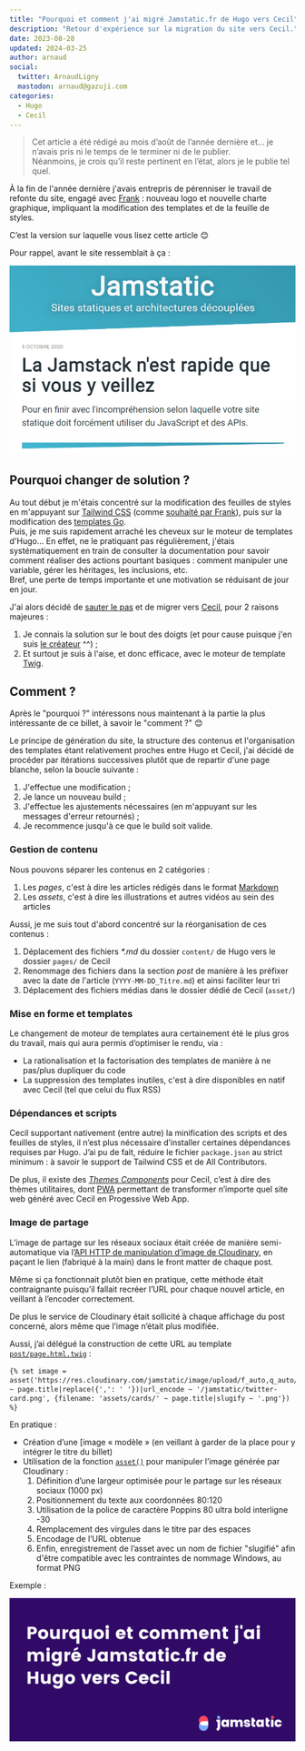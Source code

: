 ```yaml
---
title: "Pourquoi et comment j'ai migré Jamstatic.fr de Hugo vers Cecil"
description: "Retour d'expérience sur la migration du site vers Cecil."
date: 2023-08-28
updated: 2024-03-25
author: arnaud
social:
  twitter: ArnaudLigny
  mastodon: arnaud@gazuji.com
categories:
  - Hugo
  - Cecil
---
```


> Cet article a été rédigé au mois d’août de l’année dernière et… je n’avais pris ni le temps de le terminer ni de le publier.  
> Néanmoins, je crois qu’il reste pertinent en l’état, alors je le publie tel quel.

À la fin de l'année dernière j'avais entrepris de pérenniser le travail de refonte du site, engagé avec [Frank](https://frank.taillandier.me) : nouveau logo et nouvelle charte graphique, impliquant la modification des templates et de la feuille de styles.

C’est la version sur laquelle vous lisez cette article 😊

Pour rappel, avant le site ressemblait à ça :

![Capture d’écran de la v1 de Jamstatic.fr](../../assets/images/jamstatic-v1-screenshot.png "[Capture d’écran de la v1 de Jamstatic.fr](https://web.archive.org/web/20201012071702/https://jamstatic.fr/)")

## Pourquoi changer de solution ?

Au tout début je m'étais concentré sur la modification des feuilles de styles en m'appuyant sur [Tailwind CSS](https://tailwindcss.com/) (comme [souhaité par Frank](https://github.com/jamstatic/jamstatic-fr/pull/255)), puis sur la modification des [templates Go](https://gohugo.io/templates/introduction/).  
Puis, je me suis rapidement arraché les cheveux sur le moteur de templates d'Hugo... En effet, ne le pratiquant pas régulièrement, j'étais systématiquement en train de consulter la documentation pour savoir comment réaliser des actions pourtant basiques : comment manipuler une variable, gérer les héritages, les inclusions, etc.  
Bref, une perte de temps importante et une motivation se réduisant de jour en jour.

J'ai alors décidé de [sauter le pas](https://github.com/jamstatic/jamstatic-fr/pull/343) et de migrer vers [Cecil](https://cecil.app/), pour 2 raisons majeures :

1. Je connais la solution sur le bout des doigts (et pour cause puisque j'en suis [le créateur](https://arnaudligny.fr/blog/cecil-mon-generateur-de-site-statique/) ^^) ;
2. Et surtout je suis à l'aise, et donc efficace, avec le moteur de template [Twig](https://twig.symfony.com/).

## Comment ?

Après le "pourquoi ?" intéressons nous maintenant à la partie la plus intéressante de ce billet, à savoir le "comment ?" 😊

Le principe de génération du site, la structure des contenus et l'organisation des templates étant relativement proches entre Hugo et Cecil, j'ai décidé de procéder par itérations successives plutôt que de repartir d'une page blanche, selon la boucle suivante :

1. J'effectue une modification ;
2. Je lance un nouveau build ;
3. J'effectue les ajustements nécessaires (en m'appuyant sur les messages d'erreur retournés) ;
4. Je recommence jusqu'à ce que le build soit valide.

### Gestion de contenu

Nous pouvons séparer les contenus en 2 catégories :

1. Les *pages*, c'est à dire les articles rédigés dans le format [Markdown](https://fr.m.wikipedia.org/wiki/Markdown)
2. Les *assets*, c'est à dire les illustrations et autres vidéos au sein des articles

Aussi, je me suis tout d'abord concentré sur la réorganisation de ces contenus :

1. Déplacement des fichiers _*.md_ du dossier `content/` de Hugo vers le dossier `pages/` de Cecil
2. Renommage des fichiers dans la section _post_ de manière à les préfixer avec la date de l'article (`YYYY-MM-DD_Titre.md`) et ainsi faciliter leur tri
3. Déplacement des fichiers médias dans le dossier dédié de Cecil (`asset/`)

### Mise en forme et templates

Le changement de moteur de templates aura certainement été le plus gros du travail, mais qui aura permis d’optimiser le rendu, via :

- La rationalisation et la factorisation des templates de manière à ne pas/plus dupliquer du code
- La suppression des templates inutiles, c'est à dire disponibles en natif avec Cecil (tel que celui du flux RSS)

### Dépendances et scripts

Cecil supportant nativement (entre autre) la minification des scripts et des feuilles de styles, il n’est plus nécessaire d’installer certaines dépendances requises par Hugo. J’ai pu de fait, réduire le fichier `package.json` au strict minimum : à savoir le support de Tailwind CSS et de All Contributors.

De plus, il existe des [*Themes Components*](https://cecil.app/themes/components/) pour Cecil, c’est à dire des thèmes utilitaires, dont [PWA](https://github.com/Cecilapp/theme-pwa#readme) permettant de transformer n’importe quel site web généré avec Cecil en Progessive Web App.

### Image de partage

L’image de partage sur les réseaux sociaux était créée de manière semi-automatique via l’[API HTTP de manipulation d’image de Cloudinary](https://cloudinary.com/documentation/transformation_reference#l_text), en paçant le lien (fabriqué à la main) dans le front matter de chaque post.

Même si ça fonctionnait plutôt bien en pratique, cette méthode était contraignante puisqu’il fallait recréer l’URL pour chaque nouvel article, en veillant à l’encoder correctement.

De plus le service de Cloudinary était sollicité à chaque affichage du post concerné, alors même que l’image n’était plus modifiée.

Aussi, j’ai délégué la construction de cette URL au template [`post/page.html.twig`](https://github.com/jamstatic/jamstatic-fr/blob/master/layouts/post/page.html.twig#L1) :

```twig
{% set image = asset('https://res.cloudinary.com/jamstatic/image/upload/f_auto,q_auto/w_1100,c_fit,co_white,g_north_west,x_80,y_120,l_text:poppins_80_ultrabold_line_spacing_-30:' ~ page.title|replace({',': ' '})|url_encode ~ '/jamstatic/twitter-card.png', {filename: 'assets/cards/' ~ page.title|slugify ~ '.png'}) %}
```

En pratique :

- Création d’une [image « modèle » (en veillant à garder de la place pour y intégrer le titre du billet)
- Utilisation de la fonction [`asset()`](https://cecil.app/documentation/templates/#asset) pour manipuler l’image générée par Cloudinary :
  1. Définition d’une largeur optimisée pour le partage sur les réseaux sociaux (1000 px)
  2. Positionnement du texte aux coordonnées 80:120
  3. Utilisation de la police de caractère Poppins 80 ultra bold interligne -30
  4. Remplacement des virgules dans le titre par des espaces
  5. Encodage de l’URL obtenue
  6. Enfin, enregistrement de l’asset avec un nom de fichier "slugifié" afin d'être compatible avec les contraintes de nommage Windows, au format PNG

Exemple :

![Exemple d’une Twitter Card](../../assets/images/twitter-card-example.png "Exemple d’une Twitter Card")
